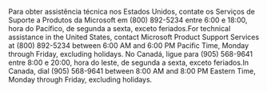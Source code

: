 <span data-ttu-id="9b13c-101">Para obter assistência técnica nos Estados Unidos, contate os Serviços de Suporte a Produtos da Microsoft em (800) 892-5234 entre 6:00 e 18:00, hora do Pacífico, de segunda a sexta, exceto feriados.</span><span class="sxs-lookup"><span data-stu-id="9b13c-101">For technical assistance in the United States, contact Microsoft Product Support Services at (800) 892-5234 between 6:00 AM and 6:00 PM Pacific Time, Monday through Friday, excluding holidays.</span></span> <span data-ttu-id="9b13c-102">No Canadá, ligue para (905) 568-9641 entre 8:00 e 20:00, hora do leste, de segunda a sexta, exceto feriados.</span><span class="sxs-lookup"><span data-stu-id="9b13c-102">In Canada, dial (905) 568-9641 between 8:00 AM and 8:00 PM Eastern Time, Monday through Friday, excluding holidays.</span></span>